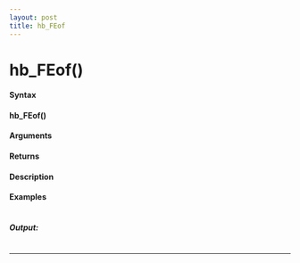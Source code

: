 ```yaml
---
layout: post
title: hb_FEof
---
```


# hb_FEof()


#### Syntax

#### hb_FEof()

#### Arguments

#### Returns

#### Description

#### Examples

```

```

##### Output:

```

```

---